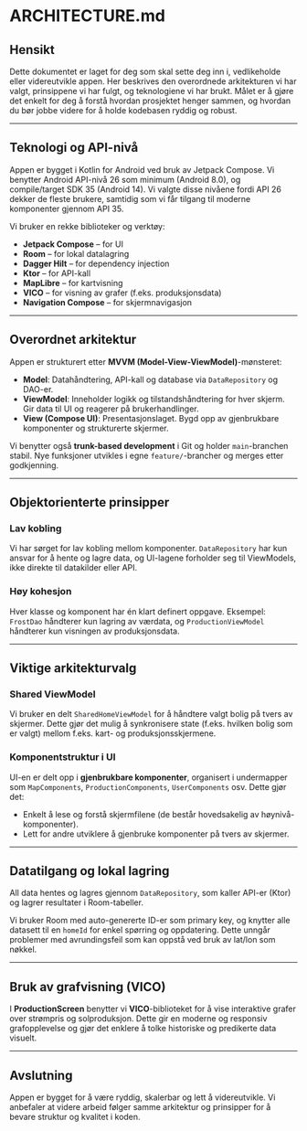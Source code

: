 # ARCHITECTURE.md

## Hensikt

Dette dokumentet er laget for deg som skal sette deg inn i, vedlikeholde eller videreutvikle appen.
Her beskrives den overordnede arkitekturen vi har valgt, prinsippene vi har fulgt, og teknologiene vi har brukt.
Målet er å gjøre det enkelt for deg å forstå hvordan prosjektet henger sammen, og hvordan du bør jobbe videre for å holde kodebasen ryddig og robust.

---

## Teknologi og API-nivå

Appen er bygget i Kotlin for Android ved bruk av Jetpack Compose. Vi benytter Android API-nivå 26 som minimum (Android 8.0), og compile/target SDK 35 (Android 14). 
Vi valgte disse nivåene fordi API 26 dekker de fleste brukere, samtidig som vi får tilgang til moderne komponenter gjennom API 35.

Vi bruker en rekke biblioteker og verktøy:

- **Jetpack Compose** – for UI
- **Room** – for lokal datalagring
- **Dagger Hilt** – for dependency injection
- **Ktor** – for API-kall
- **MapLibre** – for kartvisning
- **VICO** – for visning av grafer (f.eks. produksjonsdata)
- **Navigation Compose** – for skjermnavigasjon

---

## Overordnet arkitektur

Appen er strukturert etter **MVVM (Model-View-ViewModel)**-mønsteret:

- **Model**: Datahåndtering, API-kall og database via `DataRepository` og DAO-er.
- **ViewModel**: Inneholder logikk og tilstandshåndtering for hver skjerm. Gir data til UI og reagerer på brukerhandlinger.
- **View (Compose UI)**: Presentasjonslaget. Bygd opp av gjenbrukbare komponenter og strukturerte skjermer.

Vi benytter også **trunk-based development** i Git og holder `main`-branchen stabil. Nye funksjoner utvikles i egne `feature/`-brancher og merges etter godkjenning.

---

## Objektorienterte prinsipper

### Lav kobling

Vi har sørget for lav kobling mellom komponenter. `DataRepository` har kun ansvar for å hente og lagre data, og UI-lagene forholder seg til ViewModels, ikke direkte til datakilder eller API.

### Høy kohesjon

Hver klasse og komponent har én klart definert oppgave. Eksempel: `FrostDao` håndterer kun lagring av værdata, og `ProductionViewModel` håndterer kun visningen av produksjonsdata.

---

## Viktige arkitekturvalg

### Shared ViewModel

Vi bruker en delt `SharedHomeViewModel` for å håndtere valgt bolig på tvers av skjermer. 
Dette gjør det mulig å synkronisere state (f.eks. hvilken bolig som er valgt) mellom f.eks. kart- og produksjonsskjermene.

### Komponentstruktur i UI

UI-en er delt opp i **gjenbrukbare komponenter**, organisert i undermapper som `MapComponents`, `ProductionComponents`, `UserComponents` osv. Dette gjør det:

- Enkelt å lese og forstå skjermfilene (de består hovedsakelig av høynivå-komponenter).
- Lett for andre utviklere å gjenbruke komponenter på tvers av skjermer.

---

## Datatilgang og lokal lagring

All data hentes og lagres gjennom `DataRepository`, som kaller API-er (Ktor) og lagrer resultater i Room-tabeller.

Vi bruker Room med auto-genererte ID-er som primary key, og knytter alle datasett til en `homeId` for enkel spørring og oppdatering. Dette unngår problemer med avrundingsfeil som kan oppstå ved bruk av lat/lon som nøkkel.

---

## Bruk av grafvisning (VICO)

I **ProductionScreen** benytter vi **VICO**-biblioteket for å vise interaktive grafer over strømpris og solproduksjon. Dette gir en moderne og responsiv grafopplevelse og gjør det enklere å tolke historiske og predikerte data visuelt.

---

## Avslutning

Appen er bygget for å være ryddig, skalerbar og lett å videreutvikle. Vi anbefaler at videre arbeid følger samme arkitektur og prinsipper for å bevare struktur og kvalitet i koden.

